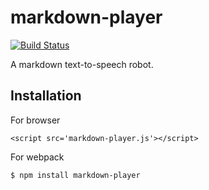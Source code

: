 # markdown-player

[![Build Status](https://travis-ci.org/wonderchang/markdown-player.svg?branch=master)](https://travis-ci.org/wonderchang/markdown-player)

A markdown text-to-speech robot.

## Installation

For browser
	
	<script src='markdown-player.js'></script>

For webpack

	$ npm install markdown-player
